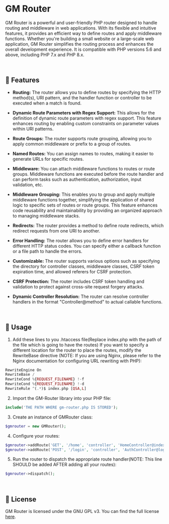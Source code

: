 # GM Router
GM Router is a powerful and user-friendly PHP router designed to handle routing and middleware in web applications. With its flexible and intuitive features, it provides an efficient way to define routes and apply middleware functions. Whether you're building a small website or a large-scale web application, GM Router simplifies the routing process and enhances the overall development experience. It is compatible with PHP versions 5.6 and above, including PHP 7.x and PHP 8.x.

<br>

## 🌟 Features
- **Routing:** The router allows you to define routes by specifying the HTTP method(s), URI pattern, and the handler function or controller to be executed when a match is found.

- **Dynamic Route Parameters with Regex Support:** This allows for the definition of dynamic route parameters with regex support. This feature enhances routing by enabling custom constraints on parameter values within URI patterns.

- **Route Groups:** The router supports route grouping, allowing you to apply common middleware or prefix to a group of routes.

- **Named Routes:** You can assign names to routes, making it easier to generate URLs for specific routes.

- **Middleware:** You can attach middleware functions to routes or route groups. Middleware functions are executed before the route handler and can perform tasks such as authentication, authorization, input validation, etc.

- **Middleware Grouping:** This enables you to group and apply multiple middleware functions together, simplifying the application of shared logic to specific sets of routes or route groups. This feature enhances code reusability and maintainability by providing an organized approach to managing middleware stacks.

- **Redirects:** The router provides a method to define route redirects, which redirect requests from one URI to another.

- **Error Handling:** The router allows you to define error handlers for different HTTP status codes. You can specify either a callback function or a file path to handle the errors.

- **Customizable:** The router supports various options such as specifying the directory for controller classes, middleware classes, CSRF token expiration time, and allowed referers for CSRF protection.

- **CSRF Protection:** The router includes CSRF token handling and validation to protect against cross-site request forgery attacks.

- **Dynamic Controller Resolution:** The router can resolve controller handlers in the format "Controller@method" to actual callable functions.

<br>

## 📘 Usage
1. Add these lines to you .htaccess file(Replace index.php with the path of the file which is going to have the routes) If you want to specify a different location for the router to place the routes, modify the RewriteBase directive (NOTE: If you are using Nginx, please refer to the Nginx documentation for configuring URL rewriting with PHP):
```php
RewriteEngine On
RewriteBase /
RewriteCond %{REQUEST_FILENAME} !-f
RewriteCond %{REQUEST_FILENAME} !-d
RewriteRule ^(.*)$ index.php [QSA,L]
```

2. Import the GM-Router library into your PHP file:
```php
include('THE PATH WHERE gm-router.php IS STORED');
```

3. Create an instance of GMRouter class:
```php
$gmrouter = new GMRouter();
```

4. Configure your routes:
```php
$gmrouter->addRoute('GET', '/home', 'controller', 'HomeController@index');
$gmrouter->addRoute('POST', '/login', 'controller', 'AuthController@login');
```

5. Run the router to dispatch the appropriate route handler(NOTE: This line SHOULD be added AFTER adding all your routes):
```php
$gmrouter->dispatch();
```

<br>

## 📄 License
GM Router is licensed under the GNU GPL v3. You can find the full license [here](https://github.com/gamemaster123356/GM-Router/blob/main/LICENSE).
